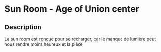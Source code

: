 # Sun Room - Age of Union center 

## Description 
La sun room est concue pour se recharger, car le manque de lumière peut nous rendre moins heureux 
et la pièce 
